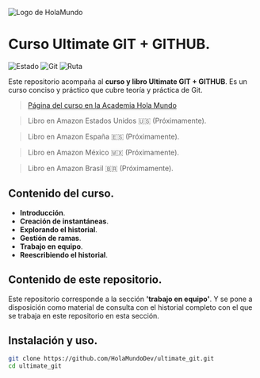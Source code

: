 ![Logo de HolaMundo](https://holamundo.io/wp-content/uploads/2022/12/logo-hola-mundo-horizontal.png)

# Curso Ultimate GIT + GITHUB.
![Estado](https://badgen.net/badge/estado/terminado/green)
![Git](https://badgen.net/badge/herramienta/Git/blue?icon=terminal)
![Ruta](https://badgen.net/badge/ruta/Fundamentos/purple)

Este repositorio acompaña al **curso y libro Ultimate GIT + GITHUB**. Es un curso conciso y práctico que cubre teoría y práctica de Git.

> [Página del curso en la Academia Hola Mundo](https://academia.holamundo.io/courses/ultimate-git)

> Libro en Amazon Estados Unidos 🇺🇸 (Próximamente).

> Libro en Amazon España 🇪🇸 (Próximamente).

> Libro en Amazon México 🇲🇽 (Próximamente).

> Libro en Amazon Brasil 🇧🇷 (Próximamente).

## Contenido del curso.
- **Introducción**.
- **Creación de instantáneas**.
- **Explorando el historial**.
- **Gestión de ramas**.
- **Trabajo en equipo**.
- **Reescribiendo el historial**.

## Contenido de este repositorio.
Este repositorio corresponde a la sección **'trabajo en equipo'**. Y se pone a disposición como material de consulta con el historial completo con el que se trabaja en este repositorio en esta sección.

## Instalación y uso.
```bash
git clone https://github.com/HolaMundoDev/ultimate_git.git
cd ultimate_git
```
